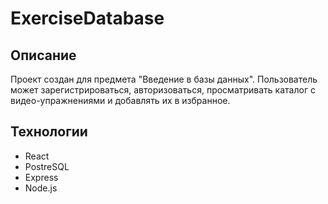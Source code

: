# ExerciseDatabase

## Описание
Проект создан для предмета "Введение в базы данных". Пользователь может зарегистрироваться, авторизоваться, просматривать каталог с видео-упражнениями и добавлять их в избранное. 

## Технологии
* React
* PostreSQL
* Express
* Node.js
